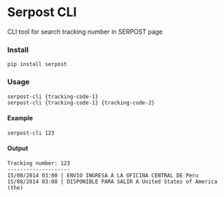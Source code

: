 # Serpost CLI

CLI tool for search tracking number in SERPOST page

### Install

```
pip install serpost
```

### Usage

```
serpost-cli {tracking-code-1}
serpost-cli {tracking-code-1} {tracking-code-2}
```

#### Example

```
serpost-cli 123
```

#### Output
```
Tracking number: 123
--------------------
15/08/2014 03:00 | ENVIO INGRESA A LA OFICINA CENTRAL DE Peru                                                          
15/08/2014 03:08 | DISPONIBLE PARA SALIR A United States of America (the)                                              
```
